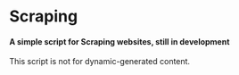 
# Scraping

#### A simple script for Scraping websites, still in development
 This script is not for dynamic-generated content. 

